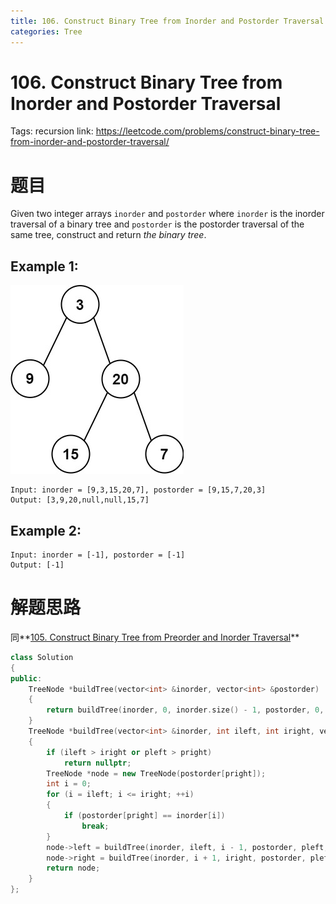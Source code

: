 ```yaml
---
title: 106. Construct Binary Tree from Inorder and Postorder Traversal
categories: Tree
---
```

# 106. Construct Binary Tree from Inorder and Postorder Traversal

Tags: recursion
link: https://leetcode.com/problems/construct-binary-tree-from-inorder-and-postorder-traversal/

# 题目

Given two integer arrays `inorder` and `postorder` where `inorder` is the inorder traversal of a binary tree and `postorder` is the postorder traversal of the same tree, construct and return *the binary tree*.

## **Example 1:**

![tree.jpg](106%20Construct%20Binary%20Tree%20from%20Inorder%20and%20Postord%201fc330de16a841ceb623ea86fbb85c0d/tree.jpg)

```
Input: inorder = [9,3,15,20,7], postorder = [9,15,7,20,3]
Output: [3,9,20,null,null,15,7]
```

## **Example 2:**

```
Input: inorder = [-1], postorder = [-1]
Output: [-1]
```

# 解题思路

同**[105. Construct Binary Tree from Preorder and Inorder Traversal](105%20Construct%20Binary%20Tree%20from%20Preorder%20and%20Inorde%20755dd59072a743b1927c3fc440ece071.md)**

```cpp
class Solution
{
public:
    TreeNode *buildTree(vector<int> &inorder, vector<int> &postorder)
    {
        return buildTree(inorder, 0, inorder.size() - 1, postorder, 0, postorder.size() - 1);
    }
    TreeNode *buildTree(vector<int> &inorder, int ileft, int iright, vector<int> &postorder, int pleft, int pright)
    {
        if (ileft > iright or pleft > pright)
            return nullptr;
        TreeNode *node = new TreeNode(postorder[pright]);
        int i = 0;
        for (i = ileft; i <= iright; ++i)
        {
            if (postorder[pright] == inorder[i])
                break;
        }
        node->left = buildTree(inorder, ileft, i - 1, postorder, pleft, pleft + i - 1 - ileft);
        node->right = buildTree(inorder, i + 1, iright, postorder, pleft + i - ileft, pright - 1);
        return node;
    }
};
```